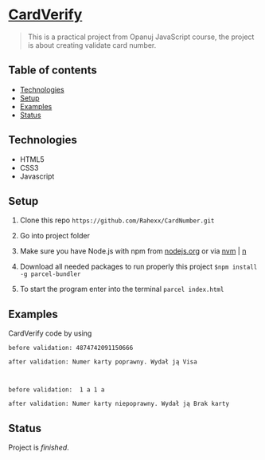 # [CardVerify](https://github.com/Rahexx/CardVerify)

> This is a practical project from Opanuj JavaScript course, the project is about creating validate card number.

## Table of contents

- [Technologies](#technologies)
- [Setup](#setup)
- [Examples](#examples)
- [Status](#status)

## Technologies

- HTML5
- CSS3
- Javascript

## Setup

1. Clone this repo `https://github.com/Rahexx/CardNumber.git`

2. Go into project folder

3. Make sure you have Node.js with npm from [nodejs.org](https://nodejs.org/en/) or via [nvm](https://github.com/nvm-sh/nvm) | [n](https://github.com/tj/n)

4. Download all needed packages to run properly this project `$npm install -g parcel-bundler`
5. To start the program enter into the terminal `parcel index.html`

## Examples

CardVerify code by using

```
before validation: 4874742091150666

after validation: Numer karty poprawny. Wydał ją Visa



before validation:  1 a 1 a

after validation: Numer karty niepoprawny. Wydał ją Brak karty
```

## Status

Project is _finished_.

